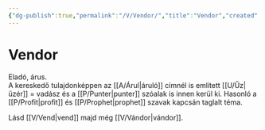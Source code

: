 ```yaml
---
{"dg-publish":true,"permalink":"/V/Vendor/","title":"Vendor","created":"2023-10-20T10:13","updated":"2024-04-27T00:16"}
---
```



# Vendor

Eladó, árus.  
A kereskedő tulajdonképpen az [[A/Árul\|áruló]] címnél is említett [[U/Űz\|üzér]] = vadász és a [[P/Punter\|punter]] szóalak is innen kerül ki. Hasonló a [[P/Profit\|profit]] és [[P/Prophet\|prophet]] szavak kapcsán taglalt téma.  

Lásd [[V/Vend\|vend]] majd még [[V/Vándor\|vándor]].  